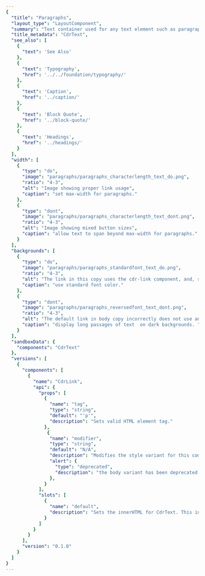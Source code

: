 ```yaml
---
{
  "title": "Paragraphs",
  "layout_type": "LayoutComponent",
  "summary": "Text container used for any text element such as paragraphs, headings, and lists. Establishes vertical spacing and optimizes the reading experience",
  "title_metadata": "CdrText",
  "see_also": [
    {
      "text": 'See Also'
    },
    {
      "text": 'Typography',
      "href": '../../foundation/typography/'
    },
    {
      "text": 'Caption',
      "href": '../caption/'
    },
    {
      "text": 'Block Quote',
      "href": '../block-quote/'
    },
    {
      "text": 'Headings',
      "href": '../headings/'
    }
  ],
  "width": [
    {
      "type": "do",
      "image": "paragraphs/paragraphs_characterlength_text_do.png",
      "ratio": "4-3",
      "alt": "Image showing proper link usage",
      "caption": "set max-width for paragraphs."
    },
    {
      "type": "dont",
      "image": "paragraphs/paragraphs_characterlength_text_dont.png",
      "ratio": "4-3",
      "alt": "Image showing mixed button sizes",
      "caption": "allow text to span beyond max-width for paragraphs."
    }
  ],
  "backgrounds": [
    {
      "type": "do",
      "image": "paragraphs/paragraphs_standardfont_text_do.png",
      "ratio": "4-3",
      "alt": "The link in this copy uses the cdr-link component, and, so correctly uses an underline",
      "caption": "use standard font color."
    },
    {
      "type": "dont",
      "image": "paragraphs/paragraphs_reversedfont_text_dont.png",
      "ratio": "4-3",
      "alt": "The default link in body copy incorrectly does not use an underline",
      "caption": "display long passages of text  on dark backgrounds. "
    }
  ],
  "sandboxData": {
    "components": "CdrText"
  },
  "versions": [
    {
      "components": [
        {
          "name": "CdrLink",
          "api": {
            "props": [
              {
                "name": "tag",
                "type": "string",
                "default": "'p'",
                "description": "Sets valid HTML element tag."
              },
               {
                "name": "modifier",
                "type": "string",
                "default": "N/A",
                "description": "Modifies the style variant for this component. Possible values: {  body  }",
                "alert": {
                  "type": "deprecated",
                  "description": "the body variant has been deprecated in v3.0.0."
                },
              }
            ],
            "slots": [
              {
                "name": "default",
                "description": "Sets the innerHTML for CdrText. This includes text and html markup."
              }
            ]
          }
        }
      ],
      "version": "0.1.0"
    }
  ]
}
---
```


<cdr-doc-tabs>
<template slot="Overview">
<cdr-doc-table-of-contents-shell>

## Default

Used as default font style for all text information. Also known as body-default in UI ToolKit.


<cdr-doc-example-code-pair repository-href="/src/components/text" :sandbox-data="$page.frontmatter.sandboxData" >

```html
  <cdr-text>Pack everything you need with this handy checklist! We include the 10 essentials and more for comfort in the backcountry.</cdr-text>
```

</cdr-doc-example-code-pair>

## Accessibility

To ensure that usage of this component complies with accessibility guidelines:

- Text container does not exceed 634px or line length does not exceed more than 75 characters
- Minimize use of reversed-out body copy because it’s harder to read
- When possible, use the first sentence as an introduction to the paragraph. With screen readers, users can listen to the first sentence and then jump to the next paragraph
- Break long pages into shorter sections by organizing content into well-defined groups or chunks

<br/>

This component has compliance with following WebAIM’s accessibility guidelines:
- [WCAG SC 1.4.8: Visual presentation](https://www.w3.org/TR/WCAG20/#visual-audio-contrast-visual-presentation): Cedar Design System text component provides for spacing for:
  - Within paragraphs, line spacing is at least 1.5 times font height

 <!--  - Between paragraphs, at least 1.5 times larger than the line spacing -->

<!-- <cdr-img class="cdr-doc-article-img" alt="paragraphs_spacing_graphic_example" :src="$withBase(`/paragraphs/paragraphs_spacing_graphic_example.png`)" /> -->

</cdr-doc-table-of-contents-shell>
</template>

<template slot="Guidelines">
<cdr-doc-table-of-contents-shell>

## Use When

- Displaying articles for long-form content, such as Expert Advice articles or Co-op Journal entries
- Displaying member or legal messages, such as on PDP pages
- Displaying product descriptions
- Displaying customer reviews, such as on PDP pages

### Don’t Use When

- Displaying form inputs. Instead, use [Inputs](../input/)
- Displaying alert messages. Instead, use Alerts
- Listing product features. Instead, use [Lists](../lists/)

## The Basics

Roboto is used for paragraph text because it is easy to scan. It is primarily used for:
- Legal messages on PDP pages
- Shipping messages on PDP pages
- Customer reviews on PDP pages
- Class or event descriptions
- REI Adventure descriptions
- Editorial copy on PDP pages
- Long articles on Expert Advice or Co-op Journal pages

## Content

- Use adjacent text, a definition list, a glossary, or other method to supplement words that are ambiguous
- Abbreviations:
  - Follow [REI Copy Guidelines](http://pcempub.rei.com/content/asset-guides/en_us/site/brand-assets-guides/copy/master-brand-copy-guides.html) for dates, time, dimensions, measurements, electrical units, and geographic reference
  - Expand abbreviations by explaining the definition the first time it is used
  - Use the `<abbr>` element, or link to a definition or glossary
- For ease of reading, readability level should be about Grade 7. To test the body text, use the [Hemingway Editor](http://www.hemingwayapp.com/). For more information, view the [Help information](http://www.hemingwayapp.com/help.html)
- When possible, write the first sentence as an introduction to the paragraph. With screen readers, users can jump from paragraph to paragraph, listening to the first sentence or two before moving on to the next paragraph

## Behavior

- Max-width for paragraph containers is 634px or line length should not exceed 75 characters per line.
- Use standard (dark) font color on light background for article text

### Do / Don’t

<do-dont :examples="$page.frontmatter.width" />

<do-dont :examples="$page.frontmatter.backgrounds" />

## Resources

- Article: Which Are More Legible: [Serif or Sans Serif Typefaces?](http://alexpoole.info/blog/which-are-more-legible-serif-or-sans-serif-typefaces/)
- WebAIM Article: [Evaluating Cognitive Web Accessibility](https://webaim.org/articles/evaluatingcognitive/)

</cdr-doc-table-of-contents-shell>
</template>

<template slot="API">
<cdr-doc-table-of-contents-shell>

## Props

<cdr-doc-api type="prop" :api-data="$page.frontmatter.versions[0].components[0].api.props" />

## Slots

<cdr-doc-api type="slot" :api-data="$page.frontmatter.versions[0].components[0].api.slots" />

## Usage

The **CdrText** component allows for styling any html element with available text styles. Visual style and semantic meaning are managed independently by providing:

* Element to the `tag` prop
* Style to the `modifier` prop

<br />

By default the **CdrText** component renders as a paragraph, this default paragraph is intended for most standard use cases.

```vue
  <cdr-text>
    This is a standard paragraph, intended for non long form copy usage.
  </cdr-text>
```

### Paragraph spacing
By default there is no spacing between paragraphs. The space utility classes are 
provided to increase legibility

```vue
  <cdr-text
    class="cdr-mb-space-one-x"
  >
   This paragraph is adding a bottom marging to provide space between it and the paragraph below
  </cdr-text>
  <cdr-text>
   This paragraph is last and does not need the additional utility class
  </cdr-text>
```

</cdr-doc-table-of-contents-shell>
</template>

</cdr-doc-tabs>
